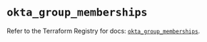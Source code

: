 # `okta_group_memberships`

Refer to the Terraform Registry for docs: [`okta_group_memberships`](https://registry.terraform.io/providers/okta/okta/4.20.0/docs/resources/group_memberships).
